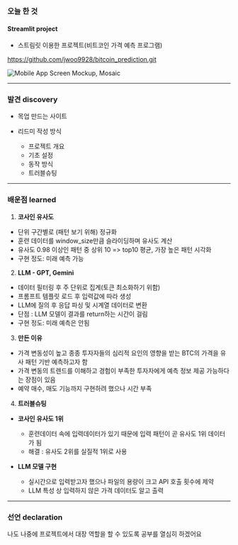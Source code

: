 

### 오늘 한 것

#### Streamlit project

- 스트림릿 이용한 프로젝트(비트코인 가격 예측 프로그램)

https://github.com/jwoo9928/bitcoin_prediction.git

![Mobile App Screen Mockup, Mosaic](https://github.com/user-attachments/assets/455190a2-0287-4175-87de-13e60f7fa83b)
  
***


### 발견 discovery

- 목업 만드는 사이트

- 리드미 작성 방식
  - 프로젝트 개요
  - 기초 설정
  - 동작 방식
  - 트러블슈팅 


***


### 배운점 learned

1) **코사인 유사도**
- 단위 구간별로 (패턴 보기 위해) 정규화
- 훈련 데이터를 window_size만큼 슬라이딩하며 유사도 계산
- 유사도 0.98 이상인 패턴 중 상위 10 => top10 평균, 가장 높은 패턴 시각화
- 구현 정도: 미래 예측 가능

2) **LLM - GPT, Gemini**
- 데이터 필터링 후 주 단위로 집계(토큰 최소화하기 위함)
- 프롬프트 템플릿 로드 후 입력값에 따라 생성
- LLM에 질의 후 응답 파싱 및 시계열 데이터로 변환
- 단점 : LLM 모델이 결과를 return하는 시간이 걸림
- 구현 정도: 미래 예측은 안됨

3) **만든 이유**
- 가격 변동성이 높고 종종 투자자들의 심리적 요인의 영향을 받는 BTC의 가격을 유사 패턴 기반 예측하고자 함
- 가격 변동의 트렌드를 이해하고 경험이 부족한 투자자에게 예측 정보 제공 가능하다는 장점이 있음
- 예약 매수, 매도 기능까지 구현하려 했으나 시간 부족

4) **트러블슈팅**
- **코사인 유사도 1위**
  - 훈련데이터 속에 입력데이터가 있기 때문에 입력 패턴이 곧 유사도 1위 데이터가 됨
  - 해결 : 유사도 2위를 실질적 1위로 사용

- **LLM 모델 구현**
  - 실시간으로 입력받고자 했으나 파일의 용량이 크고 API 호출 횟수에 제약
  - LLM 특성 상 입력하지 않은 가격 데이터도 알고 출력


***

### 선언 declaration

나도 나중에 프로젝트에서 대장 역할을 할 수 있도록 공부를 열심히 하겠어요
